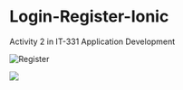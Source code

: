 # Login-Register-Ionic
Activity 2 in IT-331 Application Development

![Register](https://user-images.githubusercontent.com/108704739/184462126-c79f1011-3b2f-42df-9548-1aa8715bd01f.png)

![](Login-Registr/blob/master/src/png/LogIn.png)
